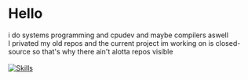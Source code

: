 <h1 align="left">Hello</h1>

i do systems programming and cpudev and maybe compilers aswell<br>
I privated my old repos and the current project im working on is closed-source
so that's why there ain't alotta repos visible
<br><br>
  <a href="https://skillicons.dev">
    <img src="https://skillicons.dev/icons?i=windows,arch,c,visualstudio&theme=dark" alt="Skills" />
  </a>
